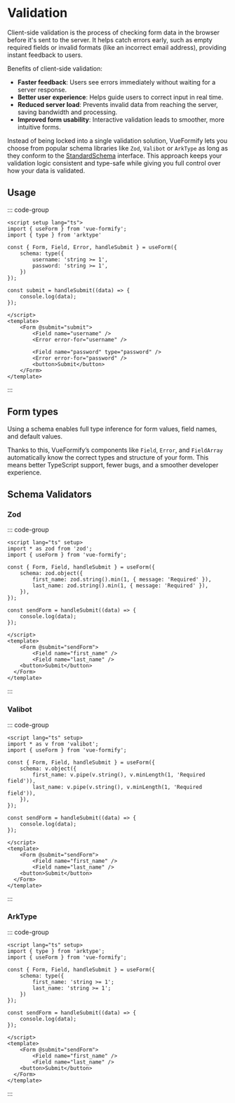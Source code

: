 # Validation
Client-side validation is the process of checking form data in the browser before it's sent to the server. It helps catch errors early, such as empty required fields or invalid formats (like an incorrect email address), providing instant feedback to users.

Benefits of client-side validation:
- <strong>Faster feedback</strong>: Users see errors immediately without waiting for a server response.
- <strong>Better user experience</strong>: Helps guide users to correct input in real time.
- <strong>Reduced server load</strong>: Prevents invalid data from reaching the server, saving bandwidth and processing.
- <strong>Improved form usability</strong>: Interactive validation leads to smoother, more intuitive forms.

Instead of being locked into a single validation solution, VueFormify lets you choose from popular schema libraries like `Zod`, `Valibot` or `ArkType` as long as they conform to the [StandardSchema](https://github.com/standard-schema/standard-schema) interface. This approach keeps your validation logic consistent and type-safe while giving you full control over how your data is validated.

## Usage
::: code-group
```vue:line-numbers {3,6-9, 18}
<script setup lang="ts">
import { useForm } from 'vue-formify';
import { type } from 'arktype'

const { Form, Field, Error, handleSubmit } = useForm({
	schema: type({
		username: 'string >= 1',
		password: 'string >= 1',
	})
});

const submit = handleSubmit((data) => {
	console.log(data);
});

</script>
<template>
	<Form @submit="submit">
		<Field name="username" />
		<Error error-for="username" />

		<Field name="password" type="password" />
		<Error error-for="password" />
		<button>Submit</button>
	</Form>
</template>
```
:::
## Form types
Using a schema enables full type inference for form values, field names, and default values.

Thanks to this, VueFormify’s components like `Field`, `Error`, and `FieldArray` automatically know the correct types and structure of your form. This means better TypeScript support, fewer bugs, and a smoother developer experience.

## Schema Validators
### Zod
::: code-group
```vue
<script lang="ts" setup>
import * as zod from 'zod';
import { useForm } from 'vue-formify';

const { Form, Field, handleSubmit } = useForm({
	schema: zod.object({
		first_name: zod.string().min(1, { message: 'Required' }),
		last_name: zod.string().min(1, { message: 'Required' }),
	}),
});

const sendForm = handleSubmit((data) => {
	console.log(data);
});

</script>
<template>
	<Form @submit="sendForm">
        <Field name="first_name" />
        <Field name="last_name" />
    <button>Submit</button>
  </Form>
</template>
```
:::

### Valibot
::: code-group
```vue
<script lang="ts" setup>
import * as v from 'valibot';
import { useForm } from 'vue-formify';

const { Form, Field, handleSubmit } = useForm({
	schema: v.object({
		first_name: v.pipe(v.string(), v.minLength(1, 'Required field')),
		last_name: v.pipe(v.string(), v.minLength(1, 'Required field')),
	}),
});

const sendForm = handleSubmit((data) => {
	console.log(data);
});

</script>
<template>
	<Form @submit="sendForm">
        <Field name="first_name" />
        <Field name="last_name" />
    <button>Submit</button>
  </Form>
</template>
```
:::

### ArkType
::: code-group
```vue
<script lang="ts" setup>
import { type } from 'arktype';
import { useForm } from 'vue-formify';

const { Form, Field, handleSubmit } = useForm({
	schema: type({
		first_name: 'string >= 1';
		last_name: 'string >= 1';
	})
});

const sendForm = handleSubmit((data) => {
	console.log(data);
});

</script>
<template>
	<Form @submit="sendForm">
        <Field name="first_name" />
        <Field name="last_name" />
    <button>Submit</button>
  </Form>
</template>
```
:::
